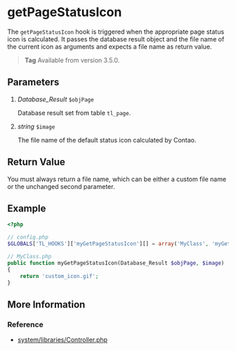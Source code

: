 # getPageStatusIcon

The `getPageStatusIcon` hook is triggered when the appropriate page status icon 
is calculated. It passes the database result object and the file name of the 
current icon as arguments and expects a file name as return value. 

> **Tag** Available from version 3.5.0.


## Parameters

1. *Database_Result* `$objPage`

	Database result set from table `tl_page`.

2. *string* `$image`

	The file name of the default status icon calculated by Contao.


## Return Value

You must always return a file name, which can be either a custom file name or 
the unchanged second parameter. 


## Example

```php
<?php

// config.php
$GLOBALS['TL_HOOKS']['myGetPageStatusIcon'][] = array('MyClass', 'myGetPageStatusIcon');

// MyClass.php
public function myGetPageStatusIcon(Database_Result $objPage, $image)
{
    return 'custom_icon.gif';
}
```


## More Information


### Reference

- [system/libraries/Controller.php](https://github.com/contao/core/blob/master/system/modules/core/library/Contao/Controller.php#L608)